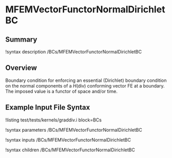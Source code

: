 # MFEMVectorFunctorNormalDirichletBC

## Summary

!syntax description /BCs/MFEMVectorFunctorNormalDirichletBC

## Overview

Boundary condition for enforcing an essential (Dirichlet) boundary condition on the normal
components of a $H(\mathrm{div})$ conforming vector FE at a boundary. The imposed value is
a functor of space and/or time.

## Example Input File Syntax

!listing test/tests/kernels/graddiv.i block=BCs

!syntax parameters /BCs/MFEMVectorFunctorNormalDirichletBC

!syntax inputs /BCs/MFEMVectorFunctorNormalDirichletBC

!syntax children /BCs/MFEMVectorFunctorNormalDirichletBC
